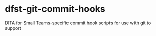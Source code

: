 dfst-git-commit-hooks
=====================

DITA for Small Teams-specific commit hook scripts for use with git to support
